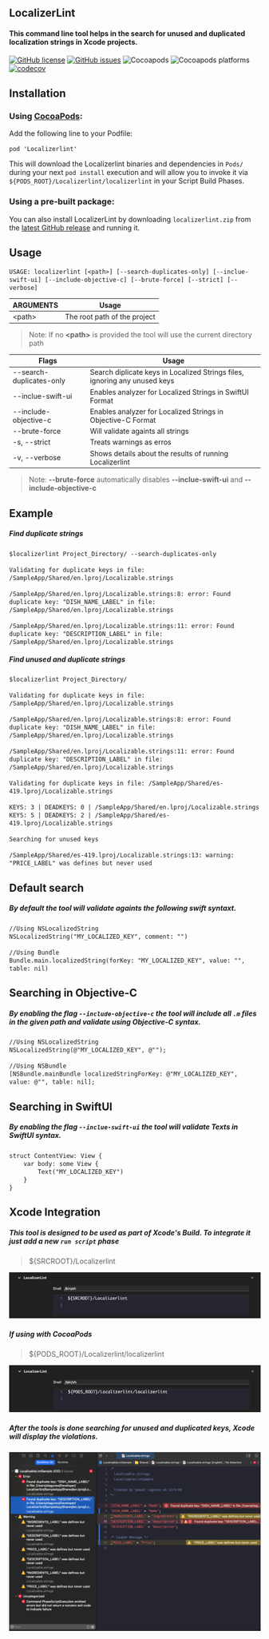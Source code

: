 ## LocalizerLint

#### This command line tool helps in the search for unused and duplicated localization strings in Xcode projects.

[![GitHub license](https://img.shields.io/github/license/xlsmearlx/LocalizableLint)](https://github.com/xlsmearlx/LocalizableLint/blob/main/LICENSE) 
[![GitHub issues](https://img.shields.io/github/issues/xlsmearlx/LocalizableLint)](https://github.com/xlsmearlx/LocalizableLint/issues) 
![Cocoapods](https://img.shields.io/cocoapods/v/Localizerlint)
![Cocoapods platforms](https://img.shields.io/cocoapods/p/Localizerlint)
[![codecov](https://codecov.io/gh/xlsmearlx/LocalizableLint/branch/main/graph/badge.svg?token=79RS8YNARB)](https://codecov.io/gh/xlsmearlx/LocalizableLint)

## Installation

### Using [CocoaPods](https://cocoapods.org):

Add the following line to your Podfile:

```
pod 'Localizerlint'
```

This will download the Localizerlint binaries and dependencies in `Pods/` during your next `pod install` execution and will allow you to invoke it via `${PODS_ROOT}/Localizerlint/localizerlint` in your Script Build Phases.


### Using a pre-built package:

You can also install LocalizerLint by downloading `localizerlint.zip` from the
[latest GitHub release](https://github.com/xlsmearlx/LocalizableLint/releases/latest) and running it.

## Usage

	USAGE: localizerlint [<path>] [--search-duplicates-only] [--inclue-swift-ui] [--include-objective-c] [--brute-force] [--strict] [--verbose]

ARGUMENTS	  | Usage
------------|-------------------------------------------------------------
\<path\>    | The root path of the project

>Note: If no **\<path\>** is provided the tool will use the current directory path

Flags                     | Usage
--------------------------|-------------------------------------------------------------
--search-duplicates-only  | Search diplicate keys in Localized Strings files, ignoring any unused keys 
--inclue-swift-ui         | Enables analyzer for Localized Strings in SwiftUI Format 
--include-objective-c     | Enables analyzer for Localized Strings in Objective-C Format 
--brute-force             | Will validate againts all strings 
-s, --strict              | Treats warnings as erros 
-v, --verbose             | Shows details about the results of running Localizerlint 

>Note: **--brute-force** automatically disables **--inclue-swift-ui** and **--include-objective-c**

## Example

##### Find duplicate strings

```
$localizerlint Project_Directory/ --search-duplicates-only

Validating for duplicate keys in file: /SampleApp/Shared/en.lproj/Localizable.strings

/SampleApp/Shared/en.lproj/Localizable.strings:8: error: Found duplicate key: "DISH_NAME_LABEL" in file: /SampleApp/Shared/en.lproj/Localizable.strings

/SampleApp/Shared/en.lproj/Localizable.strings:11: error: Found duplicate key: "DESCRIPTION_LABEL" in file: /SampleApp/Shared/en.lproj/Localizable.strings

```

##### Find unused and duplicate strings

```
$localizerlint Project_Directory/

Validating for duplicate keys in file: /SampleApp/Shared/en.lproj/Localizable.strings

/SampleApp/Shared/en.lproj/Localizable.strings:8: error: Found duplicate key: "DISH_NAME_LABEL" in file: /SampleApp/Shared/en.lproj/Localizable.strings

/SampleApp/Shared/en.lproj/Localizable.strings:11: error: Found duplicate key: "DESCRIPTION_LABEL" in file: /SampleApp/Shared/en.lproj/Localizable.strings

Validating for duplicate keys in file: /SampleApp/Shared/es-419.lproj/Localizable.strings

KEYS: 3 | DEADKEYS: 0 | /SampleApp/Shared/en.lproj/Localizable.strings
KEYS: 5 | DEADKEYS: 2 | /SampleApp/Shared/es-419.lproj/Localizable.strings

Searching for unused keys

/SampleApp/Shared/es-419.lproj/Localizable.strings:13: warning: "PRICE_LABEL" was defines but never used
```

## Default search
##### By default the tool will validate againts the following swift syntaxt.
```
//Using NSLocalizedString
NSLocalizedString("MY_LOCALIZED_KEY", comment: "")

//Using Bundle
Bundle.main.localizedString(forKey: "MY_LOCALIZED_KEY", value: "", table: nil)
```

## Searching in Objective-C

##### By enabling the flag `--include-objective-c` the tool will include all `.m` files in the given path and validate using Objective-C syntax.

```
//Using NSLocalizedString
NSLocalizedString(@"MY_LOCALIZED_KEY", @"");

//Using NSBundle
[NSBundle.mainBundle localizedStringForKey: @"MY_LOCALIZED_KEY", value: @"", table: nil];
```

## Searching in SwiftUI
##### By enabling the flag `--inclue-swift-ui` the tool will validate Texts in SwiftUI syntax.
```
struct ContentView: View {
    var body: some View {
        Text("MY_LOCALIZED_KEY") 
    }
}
```

## Xcode Integration

##### This tool is designed to be used as part of Xcode's Build. To integrate it just add a new `run script` phase 

>${SRCROOT}/Localizerlint

![add_build_phase](readme_files/xcode_build_phase.png)

##### If using with **CocoaPods**

>${PODS_ROOT}/Localizerlint/localizerlint

![add_build_phase](readme_files/xcode_build_phase_pod.png)

##### After the tools is done searching for unused and duplicated keys, Xcode will display the violations.

![xcode_build_log](readme_files/xcode_build_log.png)
